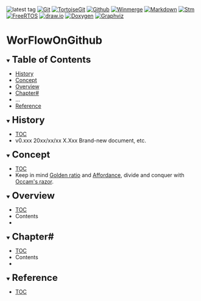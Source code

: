 ![latest tag](https://img.shields.io/github/v/tag/gtuja/CSC_MS.svg?color=brightgreen)
[![Git](https://img.shields.io/badge/Git-brightgreen?style=flat&logo=Git&logoColor=%23F05032&labelColor=white)](https://git-scm.com/)
[![TortoiseGit](https://img.shields.io/badge/TortoiseGit-brightgreen?style=flat)](https://tortoisegit.org/)
[![Github](https://img.shields.io/badge/Github-brightgreen?style=flat&logo=github&logoColor=%23181717&labelColor=white)](https://github.com/)
[![Winmerge](https://img.shields.io/badge/Winmerge-brightgreen?style=flat
)](https://winmerge.org/)
[![Markdown](https://img.shields.io/badge/Markdown-brightgreen?style=flat&logo=markdown&logoColor=%23000000&labelColor=white)](https://daringfireball.net/projects/markdown/)
[![Stm](https://img.shields.io/badge/Stm-brightgreen?style=flat&logo=stmicroelectronics&logoColor=%2303234B&labelColor=white)](https://www.st.com/en/development-tools/stm32cubeide.html)
[![FreeRTOS](https://img.shields.io/badge/FreeRTOS-brightgreen?style=flat)](https://www.freertos.org/)
[![draw.io](https://img.shields.io/badge/Drawio-brightgreen?style=flat&logo=diagramsdotnet&logoColor=%23F08705&labelColor=white)](https://app.diagrams.net/)
[![Doxygen](https://img.shields.io/badge/Doxygen-brightgreen?style=flat)](https://www.doxygen.nl/)
[![Graphviz](https://img.shields.io/badge/Graphviz-brightgreen?style=flat)](https://graphviz.org/)

# WorFlowOnGithub

<div id="toc"></div>
<details open>
<summary><font size="5"><b>Table of Contents</b></font></summary>

- [History](#history)
- [Concept](#Concept)
- [Overview](#Overview)
- [Chapter#](#Chapter#)
- ...
- [Reference](#Reference)

</details>

<div id="history"></div>
<details open>
<summary><font size="5"><b>History</b></font></summary> 

- [TOC](#toc)<br>
- v0.xxx 20xx/xx/xx X.Xxx Brand-new document, etc.

</details>

<div id="Concept"></div>
<details open>
<summary><font size="5"><b>Concept</b></font></summary>

- [TOC](#toc)<br>
- Keep in mind [Golden ratio](https://en.m.wikipedia.org/wiki/Golden_ratio) and [Affordance](https://en.m.wikipedia.org/wiki/Affordance), divide and conquer with [Occam's razor](https://en.m.wikipedia.org/wiki/Occam%27s_razor). 

</details>

<div id="Overview"></div>
<details open>
<summary><font size="5"><b>Overview</b></font></summary>

- [TOC](#toc)<br>
- Contents
- 

</details>

<div id="Chapter#"></div>
<details open>
<summary><font size="5"><b>Chapter#</b></font></summary>

- [TOC](#toc)<br>
- Contents
- 

</details>

<div id="Reference"></div>
<details open>
<summary><font size="5"><b>Reference</b></font></summary>

- [TOC](#toc)<br>

</details>
